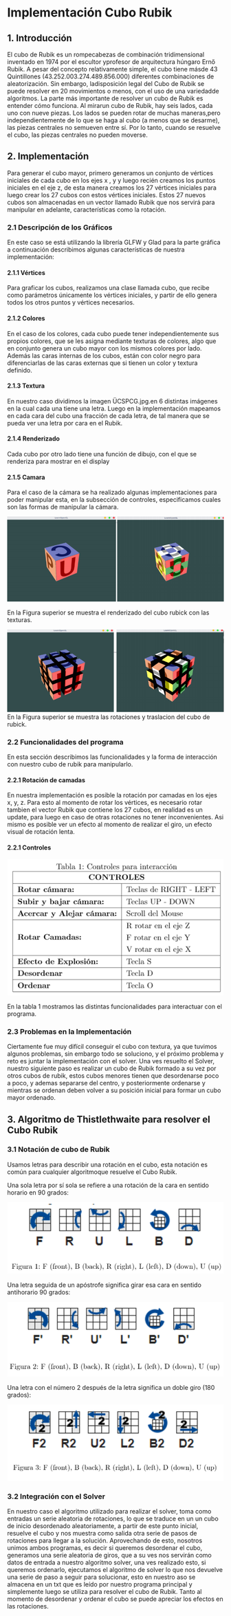 # Implementación Cubo Rubik

## 1.  Introducción

El cubo de Rubik es un rompecabezas de combinación tridimensional inventado en 1974 por el escultor yprofesor de arquitectura húngaro Ernő Rubik. A pesar del concepto relativamente simple, el cubo tiene másde 43 Quintillones (43.252.003.274.489.856.000) diferentes combinaciones de aleatorización. Sin embargo, ladisposición legal del Cubo de Rubik se puede resolver en 20 movimientos o menos, con el uso de una variedadde algoritmos. La parte más importante de resolver un cubo de Rubik es entender cómo funciona. Al mirarun cubo de Rubik, hay seis lados, cada uno con nueve piezas. Los lados se pueden rotar de muchas maneras,pero independientemente de lo que se haga al cubo (a menos que se desarme), las piezas centrales no semueven entre sí. Por lo tanto, cuando se resuelve el cubo, las piezas centrales no pueden moverse.

## 2.  Implementación

Para generar el cubo mayor, primero generamos un conjunto de vértices iniciales de cada cubo en los ejes x , y y luego recién creamos los puntos iniciales en el eje z, de esta manera creamos los 27 vértices iniciales para luego crear los 27 cubos con estos vértices iniciales. Estos 27 nuevos cubos son almacenadas en un vector llamado Rubik que nos servirá para manipular en adelante, características como la rotación.

### 2.1 Descripción de los Gráficos

En este caso se está utilizando la librería GLFW y Glad para la parte gráfica a continuación describimos algunas características de nuestra implementación:

#### 2.1.1 Vértices

Para graficar los cubos, realizamos una clase llamada cubo, que recibe como parámetros únicamente los vértices iniciales, y partir de ello genera todos los otros puntos y vértices necesarios.

#### 2.1.2 Colores

En el caso de los colores, cada cubo puede tener independientemente sus propios colores, que se les asigna mediante texturas de colores, algo que en conjunto genera un cubo mayor con los mismos colores por lado. Además las caras internas de los cubos, están con color negro para diferenciarlas de las caras externas que si tienen un color y textura definido.

#### 2.1.3 Textura

En nuestro caso dividimos la imagen ÜCSPCG.jpg.en 6 distintas imágenes en la cual cada una tiene una letra. Luego en la implementación mapeamos en cada cara del cubo una fracción de cada letra, de tal manera que se pueda ver una letra por cara en el Rubik.

#### 2.1.4 Renderizado

Cada cubo por otro lado tiene una función de dibujo, con el que se renderiza para mostrar en el display

#### 2.1.5 Camara

Para el caso de la cámara se ha realizado algunas implementaciones para poder manipular esta, en la subsección de controles, especificamos cuales son las formas de manipular la cámara.

![Cubo1](https://github.com/TSffer/Computacion-grafica/blob/master/SOLVER%20UNIDO/IMG/Cubo1.png)

En la Figura superior se muestra el renderizado del cubo rubick con las texturas.

![Cubo2](https://github.com/TSffer/Computacion-grafica/blob/master/SOLVER%20UNIDO/IMG/Cubo2.png)
En la Figura superior se muestra las rotaciones y traslacion del cubo de rubick.

### 2.2 Funcionalidades del programa

En esta sección describimos las funcionalidades y la forma de interacción con nuestro cubo de rubik para manipularlo.

#### 2.2.1 Rotación de camadas

En nuestra implementación es posible la rotación por camadas en los ejes x, y, z. Para esto al momento de rotar los vértices, es necesario rotar tambien el vector Rubik que contiene los 27 cubos, en realidad es un update, para luego en caso de otras rotaciones no tener inconvenientes. Asi mismo es posible ver un efecto al momento de realizar el giro, un efecto visual de rotación lenta.

#### 2.2.1 Controles

![Cubo2](https://github.com/TSffer/Computacion-grafica/blob/master/SOLVER%20UNIDO/IMG/Controles.png)

En la tabla 1 mostramos las distintas funcionalidades para interactuar con el programa.

### 2.3 Problemas en la Implementación

Ciertamente fue muy difícil conseguir el cubo con textura, ya que tuvimos algunos problemas, sin embargo todo se soluciono, y el próximo problema y reto es juntar la implementación con el solver. Una ves resuelto el Solver, nuestro siguiente paso es realizar un cubo de Rubik formado a su vez por otros cubos de rubik, estos cubos menores tienen que desordenarse poco a poco, y ademas separarse del centro, y posteriormente ordenarse y mientras se ordenan deben volver a su posición inicial para formar un cubo mayor ordenado.


## 3.  Algoritmo de Thistlethwaite para resolver el Cubo Rubik

###  3.1 Notación de cubo de Rubik

Usamos letras para describir una rotación en el cubo, esta notación es común para cualquier algoritmoque resuelve el Cubo Rubik.

Una sola letra por sí sola se refiere a una rotación de la cara en sentido horario en 90 grados:

![Rotación_1](https://github.com/TSffer/Computacion-grafica/blob/master/SOLVER%20UNIDO/IMG/R1.png)

Una letra seguida de un apóstrofe significa girar esa cara en sentido antihorario 90 grados:

![Rotación_2](https://github.com/TSffer/Computacion-grafica/blob/master/SOLVER%20UNIDO/IMG/R2.png)


Una letra con el número 2 después de la letra significa un doble giro (180 grados):

![Rotación_3](https://github.com/TSffer/Computacion-grafica/blob/master/SOLVER%20UNIDO/IMG/R3.png)

###  3.2 Integración con el Solver

En nuestro caso el algoritmo utilizado para realizar el solver, toma como entradas un serie aleatoria de rotaciones, lo que se traduce en un un cubo de inicio desordenado aleatoriamente, a partir de este punto inicial, resuelve el cubo y nos muestra como salida otra serie de pasos de rotaciones para llegar a la solución. Aprovechando de esto, nosotros unimos ambos programas, es decir si queremos desordenar el cubo, generamos una serie aleatoria de giros, que a su ves nos servirán como datos de entrada a nuestro algoritmo solver, una ves realizado esto, si queremos ordenarlo, ejecutamos el algoritmo de solver lo que nos devuelve una serie de paso a seguir para solucionar, esto en nuestro aso se almacena en un txt que es leído por nuestro programa principal y simplemente luego se utiliza para resolver el cubo de Rubik. Tanto al momento de desordenar y ordenar el cubo se puede apreciar los efectos en las rotaciones.














